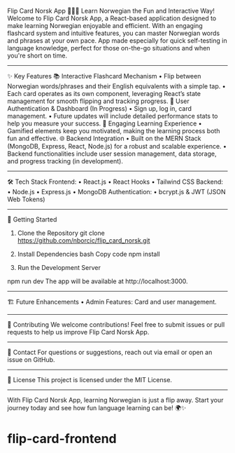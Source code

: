 Flip Card Norsk App 🎴🇳🇴
Learn Norwegian the Fun and Interactive Way!
Welcome to Flip Card Norsk App, a React-based application designed to make learning Norwegian enjoyable and efficient. With an engaging flashcard system and intuitive features, you can master Norwegian words and phrases at your own pace. App made especially for quick self-testing in language knowledge, perfect for those on-the-go situations and when you're short on time. 
________________________________________
✨ Key Features
📚 Interactive Flashcard Mechanism
•	Flip between Norwegian words/phrases and their English equivalents with a simple tap.
•	Each card operates as its own component, leveraging React’s state management for smooth flipping and tracking progress.
🔐 User Authentication & Dashboard (In Progress)
•	Sign up, log in, card management.
•	Future updates will include detailed performance stats to help you measure your success.
🧠 Engaging Learning Experience
•	Gamified elements keep you motivated, making the learning process both fun and effective.
    🌐 Backend Integration
•	Built on the MERN Stack (MongoDB, Express, React, Node.js) for a robust and scalable experience.
•	Backend functionalities include user session management, data storage, and progress tracking (in development).
________________________________________
🛠️ Tech Stack
Frontend:
•	React.js
•	React Hooks 
•	Tailwind CSS
Backend:
•	Node.js
•	Express.js
•	MongoDB
Authentication:
•	bcrypt.js & JWT (JSON Web Tokens)
________________________________________
🚀 Getting Started
1. Clone the Repository
git clone https://github.com/nborcic/flip_card_norsk.git

2. Install Dependencies
bash
Copy code
npm install
3. Run the Development Server

npm run dev
The app will be available at http://localhost:3000.
________________________________________
🏗️ Future Enhancements
•	Admin Features: Card and user management.
________________________________________
🌟 Contributing
We welcome contributions! Feel free to submit issues or pull requests to help us improve Flip Card Norsk App.
________________________________________
📧 Contact
For questions or suggestions, reach out via email or open an issue on GitHub.
________________________________________
📝 License
This project is licensed under the MIT License.
________________________________________
With Flip Card Norsk App, learning Norwegian is just a flip away. Start your journey today and see how fun language learning can be! 🌍✨

# flip-card-frontend
